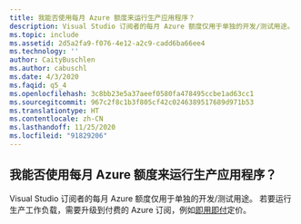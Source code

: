 ```yaml
---
title: 我能否使用每月 Azure 额度来运行生产应用程序？
description: Visual Studio 订阅者的每月 Azure 额度仅用于单独的开发/测试用途。 要运行生产工作负载…
ms.topic: include
ms.assetid: 2d5a2fa9-f076-4e12-a2c9-cadd6ba66ee4
ms.technology: ''
author: CaityBuschlen
ms.author: cabuschl
ms.date: 4/3/2020
ms.faqid: q5_4
ms.openlocfilehash: 3c8bb23e5a37aeef0580fa478495ccbe1ad63cc1
ms.sourcegitcommit: 967c2f8c1b3f805cf42c0246389517689d971b53
ms.translationtype: HT
ms.contentlocale: zh-CN
ms.lasthandoff: 11/25/2020
ms.locfileid: "91829206"
---
```

## <a name="can-i-use-my-monthly-azure-credits-to-run-production-applications"></a>我能否使用每月 Azure 额度来运行生产应用程序？

Visual Studio 订阅者的每月 Azure 额度仅用于单独的开发/测试用途。 若要运行生产工作负载，需要升级到付费的 Azure 订阅，例如[即用即付](https://azure.microsoft.com/offers/ms-azr-0003p/)定价。
